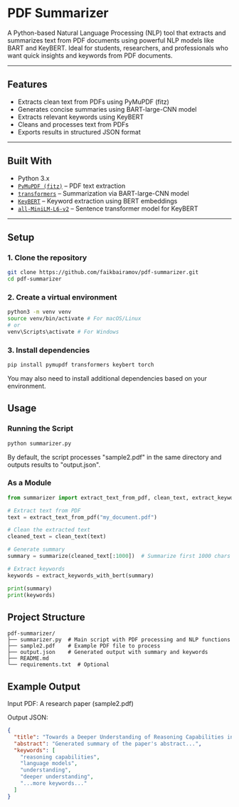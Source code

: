 #  PDF Summarizer

A Python-based Natural Language Processing (NLP) tool that extracts and summarizes text from PDF documents using powerful NLP models like BART and KeyBERT. Ideal for students, researchers, and professionals who want quick insights and keywords from PDF documents.

---

##  Features
-  Extracts clean text from PDFs using PyMuPDF (fitz)
-  Generates concise summaries using BART-large-CNN model
-  Extracts relevant keywords using KeyBERT
-  Cleans and processes text from PDFs
-  Exports results in structured JSON format

---

##  Built With
- Python 3.x
- [`PyMuPDF (fitz)`](https://pymupdf.readthedocs.io/en/latest/) – PDF text extraction
- [`transformers`](https://huggingface.co/docs/transformers/index) – Summarization via BART-large-CNN model
- [`KeyBERT`](https://maartengr.github.io/KeyBERT/) – Keyword extraction using BERT embeddings
- [`all-MiniLM-L6-v2`](https://huggingface.co/sentence-transformers/all-MiniLM-L6-v2) – Sentence transformer model for KeyBERT

---

##  Setup

### 1. Clone the repository
```bash
git clone https://github.com/faikbairamov/pdf-summarizer.git
cd pdf-summarizer
```

### 2. Create a virtual environment
```bash
python3 -m venv venv
source venv/bin/activate # For macOS/Linux
# or
venv\Scripts\activate # For Windows
```

### 3. Install dependencies
```bash
pip install pymupdf transformers keybert torch
```

 You may also need to install additional dependencies based on your environment.

##  Usage

### Running the Script
```bash
python summarizer.py
```

By default, the script processes "sample2.pdf" in the same directory and outputs results to "output.json".

### As a Module
```python
from summarizer import extract_text_from_pdf, clean_text, extract_keywords_with_bert, summarize

# Extract text from PDF
text = extract_text_from_pdf("my_document.pdf")

# Clean the extracted text
cleaned_text = clean_text(text)

# Generate summary
summary = summarize(cleaned_text[:1000])  # Summarize first 1000 chars

# Extract keywords
keywords = extract_keywords_with_bert(summary)

print(summary)
print(keywords)
```

##  Project Structure
```
pdf-summarizer/
├── summarizer.py  # Main script with PDF processing and NLP functions
├── sample2.pdf    # Example PDF file to process
├── output.json    # Generated output with summary and keywords
├── README.md
└── requirements.txt  # Optional
```

##  Example Output

Input PDF: A research paper (sample2.pdf)

Output JSON:
```json
{
  "title": "Towards a Deeper Understanding of Reasoning Capabilities in Large Language Models",
  "abstract": "Generated summary of the paper's abstract...",
  "keywords": [
    "reasoning capabilities",
    "language models",
    "understanding",
    "deeper understanding",
    "...more keywords..."
  ]
}
```
